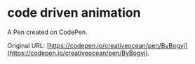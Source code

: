 # code driven animation

A Pen created on CodePen.

Original URL: [https://codepen.io/creativeocean/pen/ByBogvj](https://codepen.io/creativeocean/pen/ByBogvj).

